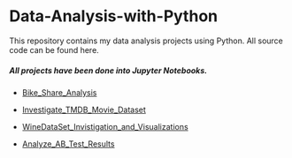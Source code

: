 # Data-Analysis-with-Python

This repository contains my data analysis projects using Python. All source code can be found here.

##### All projects have been done into Jupyter Notebooks. #####

- [Bike_Share_Analysis](https://github.com/messamrashad/Data-Analysis-with-Python/blob/780f91cdd05e0520ceacb5addcd03249bebf228c/Bike_Share_Analysis.ipynb)

- [Investigate_TMDB_Movie_Dataset](https://github.com/messamrashad/Data-Analysis-with-Python/blob/master/Investigate_TMDB_Movie_Dataset.ipynb)

- [WineDataSet_Invistigation_and_Visualizations](https://github.com/messamrashad/Data-Analysis-with-Python/blob/master/WineDataSet_Invistigation_and_Visualizations.ipynb)


- [Analyze_AB_Test_Results](https://github.com/messamrashad/Data-Analysis-with-Python/blob/master/Analyze_AB_Test_Results.ipynb)
